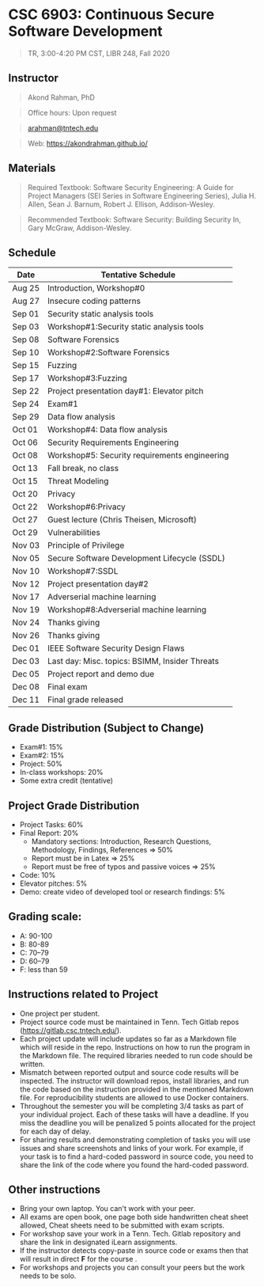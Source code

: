 # CSC 6903: Continuous Secure Software Development 
> TR, 3:00-4:20 PM CST, LIBR 248, Fall 2020 

## Instructor 

> Akond Rahman, PhD 

> Office hours: Upon request 

> arahman@tntech.edu 

> Web: https://akondrahman.github.io/ 




## Materials 

> Required Textbook: Software Security Engineering: A Guide for Project Managers (SEI Series in Software Engineering Series), Julia H. Allen, Sean J. Barnum, Robert J. Ellison, Addison-Wesley. 

> Recommended Textbook:  Software Security: Building Security In, Gary McGraw, Addison-Wesley.    





## Schedule 


| Date    | Tentative Schedule                                     |
|---------|--------------------------------------------------------|
| Aug 25  | Introduction, Workshop#0                               |
| Aug 27  | Insecure coding patterns                               |
| Sep 01  | Security static analysis tools                         |
| Sep 03  | Workshop#1:Security static analysis tools              |
| Sep 08  | Software Forensics                                     |
| Sep 10  | Workshop#2:Software Forensics                          |
| Sep 15  | Fuzzing                                                |
| Sep 17  | Workshop#3:Fuzzing                                     |
| Sep 22  | Project presentation day#1: Elevator pitch             |
| Sep 24  | Exam#1                                                 |
| Sep 29  | Data flow analysis                                     |
| Oct 01  | Workshop#4: Data flow analysis                         |
| Oct 06  | Security Requirements Engineering                      |
| Oct 08  | Workshop#5: Security requirements engineering          |
| Oct 13  | Fall break, no class                                   |
| Oct 15  | Threat Modeling                                        |
| Oct 20  | Privacy                                                |
| Oct 22  | Workshop#6:Privacy                                     |
| Oct 27  | Guest lecture (Chris Theisen, Microsoft)               |                                             
| Oct 29  | Vulnerabilities                                        |                 
| Nov 03  | Principle of Privilege                                 |
| Nov 05  | Secure Software Development Lifecycle (SSDL)           |
| Nov 10  | Workshop#7:SSDL                                        |
| Nov 12  | Project presentation day#2                             |
| Nov 17  | Adverserial machine learning                           |
| Nov 19  | Workshop#8:Adverserial machine learning                |
| Nov 24  | Thanks giving                                          |
| Nov 26  | Thanks giving                                          |    
| Dec 01  | IEEE Software Security Design Flaws                    |
| Dec 03  | Last day: Misc. topics: BSIMM, Insider Threats         |
| Dec 05  | Project report and demo due                            |
| Dec 08  | Final exam                                             |
| Dec 11  | Final grade released                                   |

 
## Grade Distribution (Subject to Change)

- Exam#1: 15%
- Exam#2: 15% 
- Project: 50% 
- In-class workshops: 20% 
- Some extra credit (tentative) 

## Project Grade Distribution 
- Project Tasks: 60%
- Final Report: 20%
  - Mandatory sections: Introduction, Research Questions, Methodology, Findings, References => 50% 
  - Report must be in Latex => 25% 
  - Report must be free of typos and passive voices => 25% 
- Code: 10% 
- Elevator pitches: 5% 
- Demo: create video of developed tool or research findings: 5%


## Grading scale: 
  - A: 90-100 
  - B: 80-89 
  - C: 70–79 
  - D: 60–79 
  - F: less than 59


## Instructions related to Project 
- One project per student.  
- Project source code must be maintained in Tenn. Tech Gitlab repos (https://gitlab.csc.tntech.edu/). 
- Each project update will include updates so far as a Markdown file which will reside in the repo. Instructions on how to run the program in the Markdown file. The required libraries needed to run code should be written.  
- Mismatch between reported output and source code results will be inspected. The instructor will download repos, install libraries, and run the code based on the instruction provided in the mentioned Markdown file. For reproducibility students are allowed to use Docker containers.   
- Throughout the semester you will be completing 3/4 tasks as part of your individual project. Each of these tasks will have a deadline. If you miss the deadline you will be penalized 5 points allocated for the project for each day of delay. 
- For sharing results and demonstrating completion of tasks you will use issues and share screenshots and links of your work. For example, if your task is to find a hard-coded password in source code, you need to share the link of the code where you found the hard-coded password. 


## Other instructions 
- Bring your own laptop. You can't work with your peer. 
- All exams are open book, one page both side handwritten cheat sheet allowed, Cheat sheets need to be submitted with exam scripts. 
- For workshop save your work in a Tenn. Tech. Gitlab repository and share the link in designated iLearn assignments. 
- If the instructor detects copy-paste in source code or exams then that will result in direct **F** for the course .  
- For workshops and projects you can consult your peers but the work needs to be solo. 


